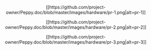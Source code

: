 <p align="center">
[[https://github.com/project-owner/Peppy.doc/blob/master/images/hardware/pr-1.png|alt=pr-1]]
</p>
<p align="center">
[[https://github.com/project-owner/Peppy.doc/blob/master/images/hardware/pr-2.png|alt=pr-2]]
</p>
<p align="center">
[[https://github.com/project-owner/Peppy.doc/blob/master/images/hardware/pr-3.png|alt=pr-3]]
</p>